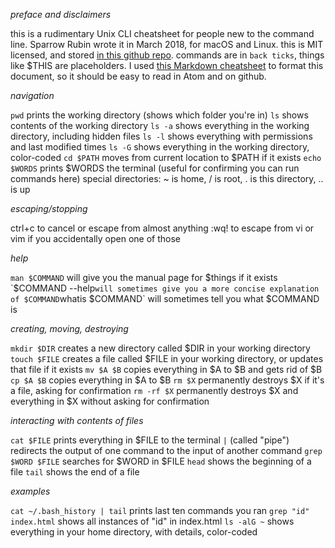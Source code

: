 *preface and disclaimers*

this is a rudimentary Unix CLI cheatsheet for people new to the command line.
Sparrow Rubin wrote it in March 2018, for macOS and Linux.
this is MIT licensed, and stored [in this github repo](https://github.com/sparrowr/GA-WDI-help/).
commands are in `back ticks`, things like $THIS are placeholders. I used [this Markdown cheatsheet](https://github.com/adam-p/markdown-here/wiki/Markdown-Cheatsheet) to format this document, so it should be easy to read in Atom and on github.

*navigation*

`pwd` prints the working directory (shows which folder you're in)
`ls` shows contents of the working directory
`ls -a` shows everything in the working directory, including hidden files
`ls -l` shows everything with permissions and last modified times
`ls -G` shows everything in the working directory, color-coded
`cd $PATH` moves from current location to $PATH if it exists
`echo $WORDS` prints $WORDS the terminal (useful for confirming you can run commands here)
special directories: ~ is home, / is root, . is this directory, .. is up

*escaping/stopping*

ctrl+c to cancel or escape from almost anything
:wq! to escape from vi or vim if you accidentally open one of those

*help*

`man $COMMAND` will give you the manual page for $things if it exists
`$COMMAND --help` will sometimes give you a more concise explanation of $COMMAND
`whatis $COMMAND` will sometimes tell you what $COMMAND is

*creating, moving, destroying*

`mkdir $DIR` creates a new directory called $DIR in your working directory
`touch $FILE` creates a file called $FILE in your working directory, or updates that file if it exists
`mv $A $B` copies everything in $A to $B and gets rid of $B
`cp $A $B` copies everything in $A to $B
`rm $X` permanently destroys $X if it's a file, asking for confirmation
`rm -rf $X` permanently destroys $X and everything in $X without asking for confirmation

*interacting with contents of files*

`cat $FILE` prints everything in $FILE to the terminal
` | ` (called "pipe") redirects the output of one command to the input of another command
`grep $WORD $FILE` searches for $WORD in $FILE
`head` shows the beginning of a file
`tail` shows the end of a file

*examples*

`cat ~/.bash_history | tail` prints last ten commands you ran
`grep "id" index.html` shows all instances of "id" in index.html
`ls -alG ~` shows everything in your home directory, with details, color-coded
